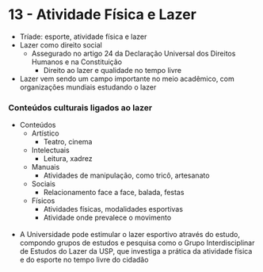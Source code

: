 # 13 - Atividade Física e Lazer
* Tríade: esporte, atividade física e lazer
* Lazer como direito social
    * Assegurado no artigo 24 da Declaração Universal dos Direitos Humanos e na Constituição
        * Direito ao lazer e qualidade no tempo livre
* Lazer vem sendo um campo importante no meio acadêmico, com organizações mundiais estudando o lazer

### Conteúdos culturais ligados ao lazer
* Conteúdos
    * Artístico
        * Teatro, cinema
    * Intelectuais
        * Leitura, xadrez
    * Manuais
        * Atividades de manipulação, como tricô, artesanato
    * Sociais
        * Relacionamento face a face, balada, festas
    * Físicos
        * Atividades físicas, modalidades esportivas
        * Atividade onde prevalece o movimento
<br><br>
* A Universidade pode estimular o lazer esportivo através do estudo, compondo grupos de estudos e pesquisa como o Grupo Interdisciplinar de Estudos do Lazer da USP, que investiga a prática da atividade física e do esporte no tempo livre do cidadão